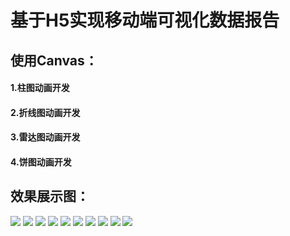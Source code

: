 基于H5实现移动端可视化数据报告
=========
使用Canvas： 
---------
#### 1.柱图动画开发
#### 2.折线图动画开发
#### 3.雷达图动画开发
#### 4.饼图动画开发

效果展示图：
---------
![](https://github.com/576837179/IT_Edu/raw/master/ReadmeImg/1.jpg)
![](https://github.com/576837179/IT_Edu/raw/master/ReadmeImg/2.jpg)
![](https://github.com/576837179/IT_Edu/raw/master/ReadmeImg/3.jpg)
![](https://github.com/576837179/IT_Edu/raw/master/ReadmeImg/4.jpg)
![](https://github.com/576837179/IT_Edu/raw/master/ReadmeImg/5.jpg)
![](https://github.com/576837179/IT_Edu/raw/master/ReadmeImg/6.jpg)
![](https://github.com/576837179/IT_Edu/raw/master/ReadmeImg/7.jpg)
![](https://github.com/576837179/IT_Edu/raw/master/ReadmeImg/8.jpg)
![](https://github.com/576837179/IT_Edu/raw/master/ReadmeImg/9.jpg)
![](https://github.com/576837179/IT_Edu/raw/master/ReadmeImg/10.jpg)
